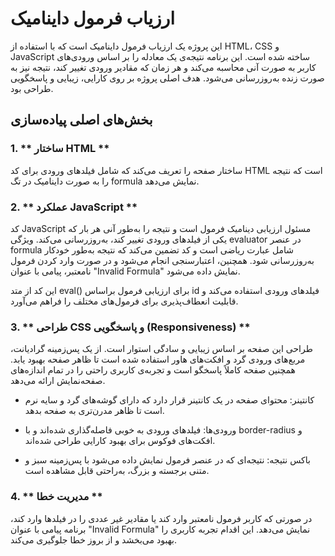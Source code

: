 # ارزیاب فرمول داینامیک

این پروژه یک ارزیاب فرمول داینامیک است که با استفاده از HTML، CSS و JavaScript ساخته شده است. این برنامه نتیجه‌ی یک معادله را بر اساس ورودی‌های کاربر به صورت آنی محاسبه می‌کند و هر زمان که مقادیر ورودی تغییر کند، نتیجه نیز به صورت زنده به‌روزرسانی می‌شود. هدف اصلی پروژه بر روی کارایی، زیبایی و پاسخگویی طراحی بود.

## بخش‌های اصلی پیاده‌سازی

### 1. ** ساختار HTML **

ساختار صفحه را تعریف می‌کند که شامل فیلدهای ورودی برای کد HTML است که نتیجه را به صورت داینامیک در تگ formula نمایش می‌دهد.

### 2. ** عملکرد JavaScript **

کد JavaScript مسئول ارزیابی دینامیک فرمول است و نتیجه را به‌طور آنی هر بار که یکی از فیلدهای ورودی تغییر کند، به‌روزرسانی می‌کند. ویژگی evaluator در عنصر formula شامل عبارت ریاضی است و کد تضمین می‌کند که نتیجه به‌طور خودکار به‌روزرسانی شود. همچنین، اعتبارسنجی انجام می‌شود و در صورت وارد کردن فرمول نامعتبر، پیامی با عنوان "Invalid Formula" نمایش داده می‌شود.

این کد از متد eval() برای ارزیابی فرمول براساس id فیلدهای ورودی استفاده می‌کند و قابلیت انعطاف‌پذیری برای فرمول‌های مختلف را فراهم می‌آورد.

### 3. ** طراحی CSS و پاسخگویی (Responsiveness) **

طراحی این صفحه بر اساس زیبایی و سادگی استوار است. از یک پس‌زمینه گرادیانت، مربع‌های ورودی گرد و افکت‌های هاور استفاده شده است تا ظاهر صفحه بهبود یابد. همچنین صفحه کاملاً پاسخگو است و تجربه‌ی کاربری راحتی را در تمام اندازه‌های صفحه‌نمایش ارائه می‌دهد.

* کانتینر: محتوای صفحه در یک کانتینر قرار دارد که دارای گوشه‌های گرد و سایه نرم است تا ظاهر مدرن‌تری به صفحه بدهد.

* ورودی‌ها: فیلدهای ورودی به خوبی فاصله‌گذاری شده‌اند و با border-radius و افکت‌های فوکوس برای بهبود کارایی طراحی شده‌اند.

* باکس نتیجه: نتیجه‌ای که در عنصر فرمول نمایش داده می‌شود با پس‌زمینه سبز و متنی برجسته و بزرگ، به‌راحتی قابل مشاهده است.

### 4. ** مدیریت خطا **

در صورتی که کاربر فرمول نامعتبر وارد کند یا مقادیر غیر عددی را در فیلدها وارد کند، برنامه پیامی با عنوان "Invalid Formula" نمایش می‌دهد. این اقدام تجربه کاربری را بهبود می‌بخشد و از بروز خطا جلوگیری می‌کند.

